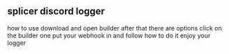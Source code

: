 splicer discord logger
----------------------
how to use
download and open builder
after that there are options
click on the builder one
put your webhook in and follow how to do it
enjoy your logger
